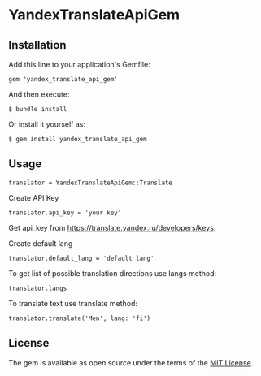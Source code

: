 # YandexTranslateApiGem

## Installation

Add this line to your application's Gemfile:

    gem 'yandex_translate_api_gem'


And then execute:

    $ bundle install

Or install it yourself as:

    $ gem install yandex_translate_api_gem

## Usage

    translator = YandexTranslateApiGem::Translate


Create API Key 

    translator.api_key = 'your key'

Get api_key from https://translate.yandex.ru/developers/keys.

Create default lang

    translator.default_lang = 'default lang'

To get list of possible translation directions use langs method:

    translator.langs


To translate text use translate method:

    translator.translate('Men', lang: 'fi')

## License

The gem is available as open source under the terms of the [MIT License](https://opensource.org/licenses/MIT).
